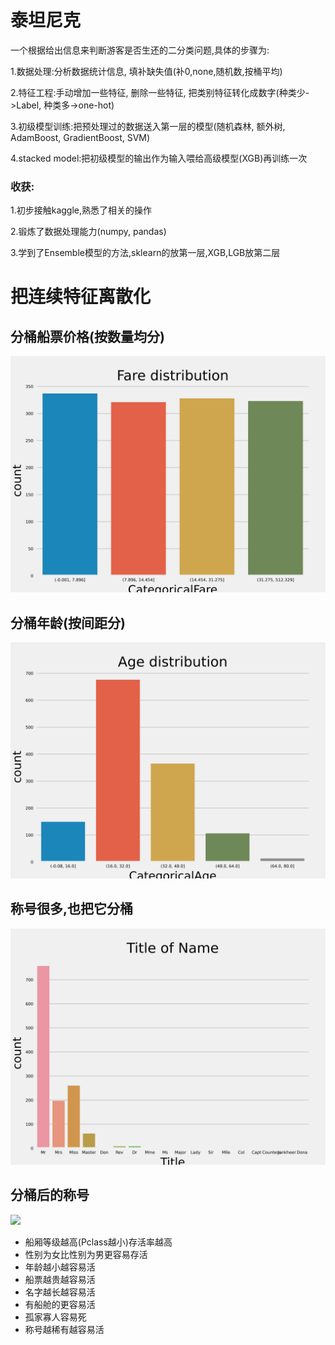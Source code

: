 # 泰坦尼克
一个根据给出信息来判断游客是否生还的二分类问题,具体的步骤为: 

1.数据处理:分析数据统计信息, 填补缺失值(补0,none,随机数,按桶平均)

2.特征工程:手动增加一些特征, 删除一些特征, 把类别特征转化成数字(种类少->Label, 种类多->one-hot)

3.初级模型训练:把预处理过的数据送入第一层的模型(随机森林, 额外树, AdamBoost, GradientBoost, SVM)

4.stacked model:把初级模型的输出作为输入喂给高级模型(XGB)再训练一次

### 收获:

1.初步接触kaggle,熟悉了相关的操作

2.锻炼了数据处理能力(numpy, pandas)

3.学到了Ensemble模型的方法,sklearn的放第一层,XGB,LGB放第二层


# 把连续特征离散化

## 分桶船票价格(按数量均分)
![](https://github.com/iisdd/Competition/blob/main/titanic/upload_pic/Fare%20distribution.png)

## 分桶年龄(按间距分)
![](https://github.com/iisdd/Competition/blob/main/titanic/upload_pic/Age%20distribution.png)

## 称号很多,也把它分桶
![](https://github.com/iisdd/Competition/blob/main/titanic/upload_pic/Title%20of%20Name.png)

## 分桶后的称号
![](https://github.com/iisdd/Competition/blob/main/titanic/upload_pic/merged%20name.png)



* 船厢等级越高(Pclass越小)存活率越高
* 性别为女比性别为男更容易存活
* 年龄越小越容易活
* 船票越贵越容易活
* 名字越长越容易活
* 有船舱的更容易活
* 孤家寡人容易死
* 称号越稀有越容易活
